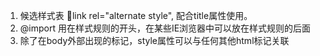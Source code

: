 1. 候选样式表  link  rel="alternate style", 配合title属性使用。
2. @import 用在样式规则的开头，在某些IE浏览器中可以放在样式规则的后面
3. 除了在body外部出现的标记，style属性可以与任何其他html标记关联

